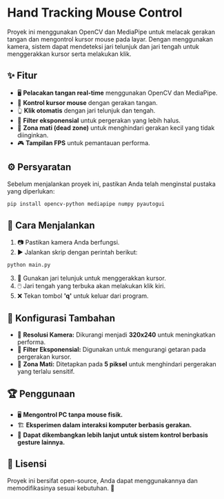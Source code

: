 #  Hand Tracking Mouse Control 

Proyek ini menggunakan OpenCV dan MediaPipe untuk melacak gerakan tangan dan mengontrol kursor mouse pada layar. Dengan menggunakan kamera, sistem dapat mendeteksi jari telunjuk dan jari tengah untuk menggerakkan kursor serta melakukan klik.

## ✨ Fitur
- 🖥️ **Pelacakan tangan real-time** menggunakan OpenCV dan MediaPipe.
- 🎯 **Kontrol kursor mouse** dengan gerakan tangan.
- 👆 **Klik otomatis** dengan jari telunjuk dan tengah.
- 🔄 **Filter eksponensial** untuk pergerakan yang lebih halus.
- 🚫 **Zona mati (dead zone)** untuk menghindari gerakan kecil yang tidak diinginkan.
- 🎮 **Tampilan FPS** untuk pemantauan performa.

## ⚙️ Persyaratan
Sebelum menjalankan proyek ini, pastikan Anda telah menginstal pustaka yang diperlukan:
```bash
pip install opencv-python mediapipe numpy pyautogui
```

## 🚀 Cara Menjalankan
1. 📷 Pastikan kamera Anda berfungsi.
2. ▶️ Jalankan skrip dengan perintah berikut:
```bash
python main.py
```
3. 🏹 Gunakan jari telunjuk untuk menggerakkan kursor.
4. 🖱️ Jari tengah yang terbuka akan melakukan klik kiri.
5. ❌ Tekan tombol **'q'** untuk keluar dari program.

## 🔧 Konfigurasi Tambahan
- 🎥 **Resolusi Kamera:** Dikurangi menjadi **320x240** untuk meningkatkan performa.
- 🔄 **Filter Eksponensial:** Digunakan untuk mengurangi getaran pada pergerakan kursor.
- 🚫 **Zona Mati:** Ditetapkan pada **5 piksel** untuk menghindari pergerakan yang terlalu sensitif.

## 🏆 Penggunaan
- 🖥️ **Mengontrol PC tanpa mouse fisik.**
- 🏗️ **Eksperimen dalam interaksi komputer berbasis gerakan.**
- 🤖 **Dapat dikembangkan lebih lanjut untuk sistem kontrol berbasis gesture lainnya.**

## 📜 Lisensi
Proyek ini bersifat open-source, Anda dapat menggunakannya dan memodifikasinya sesuai kebutuhan. 🚀

